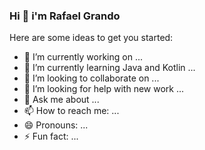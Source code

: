 ### Hi 👋 i'm Rafael Grando


<!--
**rafikiCWB/rafikiCWB** is a ✨ _special_ ✨ repository because its `README.md` (this file) appears on your GitHub profile.
-->

Here are some ideas to get you started:

- 🔭 I’m currently working on ...
- 🌱 I’m currently learning Java and Kotlin ...
- 👯 I’m looking to collaborate on ...
- 🤔 I’m looking for help with new work ...
- 💬 Ask me about ...
- 📫 How to reach me: ...
- 😄 Pronouns: ...
- ⚡ Fun fact: ...

